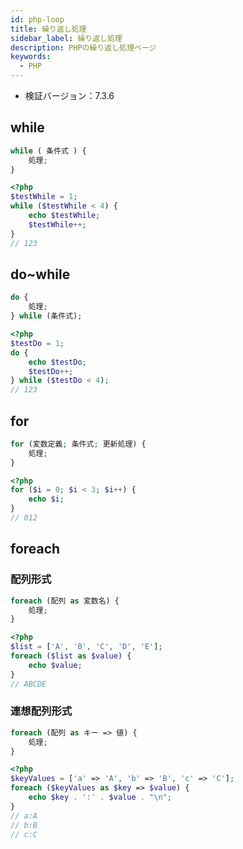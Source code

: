 ```yaml
---
id: php-loop
title: 繰り返し処理
sidebar_label: 繰り返し処理
description: PHPの繰り返し処理ページ
keywords:
  - PHP
---
```


- 検証バージョン：7.3.6

## while
```php
while ( 条件式 ) {
    処理;
}
```
```php
<?php
$testWhile = 1;
while ($testWhile < 4) {
    echo $testWhile;
    $testWhile++;
}
// 123
```

## do~while
```php
do {
    処理;
} while (条件式);
```
```php
<?php
$testDo = 1;
do {
    echo $testDo;
    $testDo++;
} while ($testDo < 4);
// 123
```

## for
```php
for (変数定義; 条件式; 更新処理) {
    処理;
}
```
```php
<?php
for ($i = 0; $i < 3; $i++) {
    echo $i;
}
// 012
```

## foreach
### 配列形式
```php
foreach (配列 as 変数名) {
    処理;
}
```
```php
<?php
$list = ['A', 'B', 'C', 'D', 'E'];
foreach ($list as $value) {
    echo $value;
}
// ABCDE
```

### 連想配列形式
```php
foreach (配列 as キー => 値) {
    処理;
}
```
```php
<?php
$keyValues = ['a' => 'A', 'b' => 'B', 'c' => 'C'];
foreach ($keyValues as $key => $value) {
    echo $key . ':' . $value . "\n";
}
// a:A
// b:B
// c:C
```

